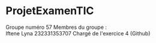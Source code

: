 # ProjetExamenTIC
Groupe numéro 57
Membres du groupe :  
Iftene Lyna       232331353707     Chargé de l'exercice 4 (Github)
